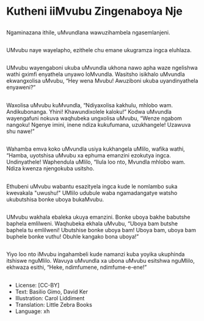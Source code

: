 # Kutheni iiMvubu Zingenaboya Nje

##
Ngaminazana ithile,
uMvundlana wawuzihambela
ngasemlanjeni.

##
UMvubu naye wayelapho,
ezithele chu emane ukugramza
ingca eluhlaza.

##
UMvubu wayengaboni ukuba
uMvundla ukhona nawo apha
waze ngelishwa wathi gximfi
enyathela unyawo loMvundla.
Wasitsho isikhalo uMvundla
ekwangxolisa uMvubu, “Hey
wena Mvubu! Awuziboni ukuba
uyandinyathela enyaweni?”

##
Waxolisa uMvubu kuMvundla,
“Ndiyaxolisa kakhulu, mhlobo
wam. Andikubonanga. Yhini!
Khawundixolele kaloku!”
Kodwa uMvundla wayengafuni
nokuva waqhubeka ungxolisa
uMvubu, “Wenze ngabom
nangoku! Ngenye imini, inene
ndiza kukufumana,
uzukhangele! Uzawuva shu
nawe!”

##
Wahamba emva koko uMvundla usiya kukhangela uMlilo, wafika wathi, “Hamba,
uyotshisa uMvubu xa ephuma emanzini ezokutya ingca. Undinyathele!
Waphendula uMlilo, “Ilula loo nto, Mvundla mhlobo wam. Ndiza kwenza
njengokuba usitsho.

##
Ethubeni uMvubu wabantu
esazityela ingca kude le
nomlambo suka kwevakala "uwushu!" UMlilo udubule waba
ngamadangatye watsho
ukubutshisa bonke uboya
bukaMvubu.

##
UMvubu wakhala ebaleka ukuya
emanzini. Bonke uboya bakhe
babutshe baphela emlilweni.
Waqhubeka ekhala uMvubu,
“Uboya bam butshe baphela tu
emlilweni! Ubutshise bonke
uboya bam! Uboya bam, uboya
bam buphele bonke vuthu!
Obuhle kangako bona uboya!”

##
Yiyo loo nto iMvubu ingahambeli kude namanzi kuba yoyika ukuphinda itshiswe
nguMlilo. Wavuya uMvundla xa ubona uMvubu esitshwa nguMlilo, ekhwaza esithi,
“Heke, ndimfumene, ndimfume-e-ene!”

##

##
* License: [CC-BY]
* Text: Basilio Gimo, David Ker
* Illustration: Carol Liddiment
* Translation: Little Zebra Books
* Language: xh
